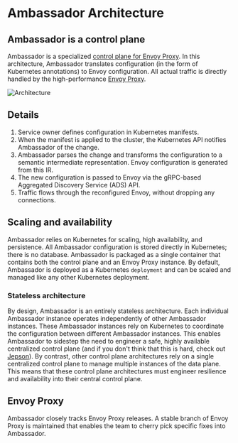 # Ambassador Architecture

## Ambassador is a control plane

Ambassador is a specialized [control plane for Envoy Proxy](https://blog.getambassador.io/the-importance-of-control-planes-with-service-meshes-and-front-proxies-665f90c80b3d). In this architecture, Ambassador translates configuration (in the form of Kubernetes annotations) to Envoy configuration. All actual traffic is directly handled by the high-performance [Envoy Proxy](https://www.envoyproxy.io).

![Architecture](/doc-images/ambassador-arch.png)

## Details

1. Service owner defines configuration in Kubernetes manifests.
2. When the manifest is applied to the cluster, the Kubernetes API notifies Ambassador of the change.
3. Ambassador parses the change and transforms the configuration to a semantic intermediate representation. Envoy configuration is generated from this IR.
4. The new configuration is passed to Envoy via the gRPC-based Aggregated Discovery Service (ADS) API.
5. Traffic flows through the reconfigured Envoy, without dropping any connections.

## Scaling and availability

Ambassador relies on Kubernetes for scaling, high availability, and persistence. All Ambassador configuration is stored directly in Kubernetes; there is no database. Ambassador is packaged as a single container that contains both the control plane and an Envoy Proxy instance. By default, Ambassador is deployed as a Kubernetes `deployment` and can be scaled and managed like any other Kubernetes deployment.

### Stateless architecture

By design, Ambassador is an entirely stateless architecture. Each individual Ambassador instance operates independently of other Ambassador instances. These Ambassador instances rely on Kubernetes to coordinate the configuration between different Ambassador instances. This enables Ambassador to sidestep the need to engineer a safe, highly available centralized control plane (and if you don't think that this is hard, check out [Jepson](https://jepson.io)). By contrast, other control plane architectures rely on a single centralized control plane to manage multiple instances of the data plane. This means that these control plane architectures must engineer resilience and availability into their central control plane.

## Envoy Proxy

Ambassador closely tracks Envoy Proxy releases. A stable branch of Envoy Proxy is maintained that enables the team to cherry pick specific fixes into Ambassador.